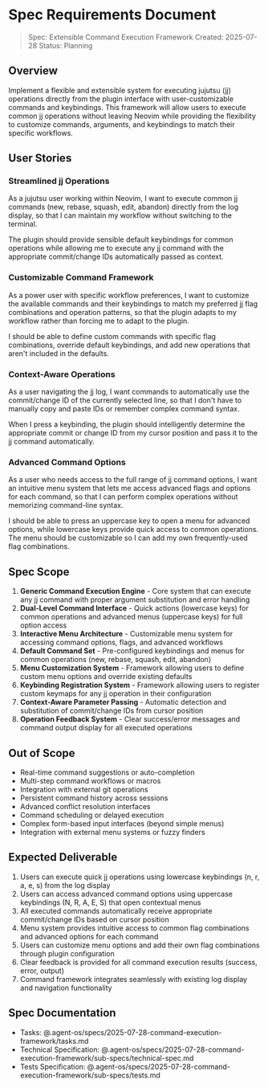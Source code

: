 # Spec Requirements Document

> Spec: Extensible Command Execution Framework
> Created: 2025-07-28
> Status: Planning

## Overview

Implement a flexible and extensible system for executing jujutsu (jj) operations directly from the plugin interface with user-customizable commands and keybindings. This framework will allow users to execute common jj operations without leaving Neovim while providing the flexibility to customize commands, arguments, and keybindings to match their specific workflows.

## User Stories

### Streamlined jj Operations

As a jujutsu user working within Neovim, I want to execute common jj commands (new, rebase, squash, edit, abandon) directly from the log display, so that I can maintain my workflow without switching to the terminal.

The plugin should provide sensible default keybindings for common operations while allowing me to execute any jj command with the appropriate commit/change IDs automatically passed as context.

### Customizable Command Framework

As a power user with specific workflow preferences, I want to customize the available commands and their keybindings to match my preferred jj flag combinations and operation patterns, so that the plugin adapts to my workflow rather than forcing me to adapt to the plugin.

I should be able to define custom commands with specific flag combinations, override default keybindings, and add new operations that aren't included in the defaults.

### Context-Aware Operations

As a user navigating the jj log, I want commands to automatically use the commit/change ID of the currently selected line, so that I don't have to manually copy and paste IDs or remember complex command syntax.

When I press a keybinding, the plugin should intelligently determine the appropriate commit or change ID from my cursor position and pass it to the jj command automatically.

### Advanced Command Options

As a user who needs access to the full range of jj command options, I want an intuitive menu system that lets me access advanced flags and options for each command, so that I can perform complex operations without memorizing command-line syntax.

I should be able to press an uppercase key to open a menu for advanced options, while lowercase keys provide quick access to common operations. The menu should be customizable so I can add my own frequently-used flag combinations.

## Spec Scope

1. **Generic Command Execution Engine** - Core system that can execute any jj command with proper argument substitution and error handling
2. **Dual-Level Command Interface** - Quick actions (lowercase keys) for common operations and advanced menus (uppercase keys) for full option access
3. **Interactive Menu Architecture** - Customizable menu system for accessing command options, flags, and advanced workflows
4. **Default Command Set** - Pre-configured keybindings and menus for common operations (new, rebase, squash, edit, abandon)
5. **Menu Customization System** - Framework allowing users to define custom menu options and override existing defaults
6. **Keybinding Registration System** - Framework allowing users to register custom keymaps for any jj operation in their configuration
7. **Context-Aware Parameter Passing** - Automatic detection and substitution of commit/change IDs from cursor position
8. **Operation Feedback System** - Clear success/error messages and command output display for all executed operations

## Out of Scope

- Real-time command suggestions or auto-completion
- Multi-step command workflows or macros
- Integration with external git operations
- Persistent command history across sessions
- Advanced conflict resolution interfaces
- Command scheduling or delayed execution
- Complex form-based input interfaces (beyond simple menus)
- Integration with external menu systems or fuzzy finders

## Expected Deliverable

1. Users can execute quick jj operations using lowercase keybindings (n, r, a, e, s) from the log display
2. Users can access advanced command options using uppercase keybindings (N, R, A, E, S) that open contextual menus
3. All executed commands automatically receive appropriate commit/change IDs based on cursor position
4. Menu system provides intuitive access to common flag combinations and advanced options for each command
5. Users can customize menu options and add their own flag combinations through plugin configuration
6. Clear feedback is provided for all command execution results (success, error, output)
7. Command framework integrates seamlessly with existing log display and navigation functionality

## Spec Documentation

- Tasks: @.agent-os/specs/2025-07-28-command-execution-framework/tasks.md  
- Technical Specification: @.agent-os/specs/2025-07-28-command-execution-framework/sub-specs/technical-spec.md
- Tests Specification: @.agent-os/specs/2025-07-28-command-execution-framework/sub-specs/tests.md
